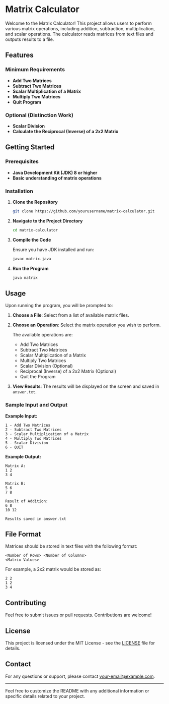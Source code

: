 

# Matrix Calculator

Welcome to the Matrix Calculator! This project allows users to perform various matrix operations, including addition, subtraction, multiplication, and scalar operations. The calculator reads matrices from text files and outputs results to a file.

## Features

### Minimum Requirements
- **Add Two Matrices**
- **Subtract Two Matrices**
- **Scalar Multiplication of a Matrix**
- **Multiply Two Matrices**
- **Quit Program**

### Optional (Distinction Work)
- **Scalar Division**
- **Calculate the Reciprocal (Inverse) of a 2x2 Matrix**

## Getting Started

### Prerequisites

- **Java Development Kit (JDK) 8 or higher**
- **Basic understanding of matrix operations**

### Installation

1. **Clone the Repository**

   ```sh
   git clone https://github.com/yourusername/matrix-calculator.git
   ```

2. **Navigate to the Project Directory**

   ```sh
   cd matrix-calculator
   ```

3. **Compile the Code**

   Ensure you have JDK installed and run:

   ```sh
   javac matrix.java
   ```

4. **Run the Program**

   ```sh
   java matrix
   ```

## Usage

Upon running the program, you will be prompted to:

1. **Choose a File**: Select from a list of available matrix files.
2. **Choose an Operation**: Select the matrix operation you wish to perform.

   The available operations are:
   - Add Two Matrices
   - Subtract Two Matrices
   - Scalar Multiplication of a Matrix
   - Multiply Two Matrices
   - Scalar Division (Optional)
   - Reciprocal (Inverse) of a 2x2 Matrix (Optional)
   - Quit the Program

3. **View Results**: The results will be displayed on the screen and saved in `answer.txt`.

### Sample Input and Output

**Example Input:**
```
1 - Add Two Matrices
2 - Subtract Two Matrices
3 - Scalar Multiplication of a Matrix
4 - Multiply Two Matrices
5 - Scalar Division
6 - QUIT
```

**Example Output:**
```
Matrix A:
1 2
3 4

Matrix B:
5 6
7 8

Result of Addition:
6 8
10 12

Results saved in answer.txt
```

## File Format

Matrices should be stored in text files with the following format:

```
<Number of Rows> <Number of Columns>
<Matrix Values>
```

For example, a 2x2 matrix would be stored as:

```
2 2
1 2
3 4
```

## Contributing

Feel free to submit issues or pull requests. Contributions are welcome!

## License

This project is licensed under the MIT License - see the [LICENSE](LICENSE) file for details.

## Contact

For any questions or support, please contact [your-email@example.com](mailto:your-email@example.com).

---

Feel free to customize the README with any additional information or specific details related to your project.
